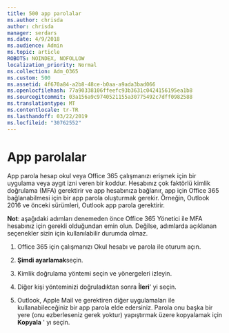 ```yaml
---
title: 500 app parolalar
ms.author: chrisda
author: chrisda
manager: serdars
ms.date: 4/9/2018
ms.audience: Admin
ms.topic: article
ROBOTS: NOINDEX, NOFOLLOW
localization_priority: Normal
ms.collection: Adm_O365
ms.custom: 500
ms.assetid: 4f670a84-a2b8-48ce-b0aa-a9ada3bad066
ms.openlocfilehash: 77a90338106ffeefc93b3631c0424156195ea1b8
ms.sourcegitcommit: 03a156a9c9740521155a30775492c7dff0982588
ms.translationtype: MT
ms.contentlocale: tr-TR
ms.lasthandoff: 03/22/2019
ms.locfileid: "30762552"
---
```

# <a name="app-passwords"></a>App parolalar

App parola hesap okul veya Office 365 çalışmanızı erişmek için bir uygulama veya aygıt izni veren bir koddur. Hesabınız çok faktörlü kimlik doğrulama (MFA) gerektirir ve app hesabınıza bağlanır, app için Office 365 bağlanabilmesi için bir app parola oluşturmak gerekir. Örneğin, Outlook 2016 ve önceki sürümleri, Outlook app parola gerektirir.
  
 **Not**: aşağıdaki adımları denemeden önce Office 365 Yönetici ile MFA hesabınız için gerekli olduğundan emin olun. Değilse, adımlarda açıklanan seçenekler sizin için kullanılabilir durumda olmaz.
  
1. Office 365 için çalışmanızı Okul hesabı ve parola ile oturum açın.
    
2. **Şimdi ayarlamak**seçin.
    
3. Kimlik doğrulama yöntemi seçin ve yönergeleri izleyin.
    
4. Diğer kişi yönteminizi doğruladıktan sonra **İleri**' yi seçin.
    
5. Outlook, Apple Mail ve gerektiren diğer uygulamaları ile kullanabileceğiniz bir app parola elde edersiniz. Parola onu başka bir yere (onu ezberleseniz gerek yoktur) yapıştırmak üzere kopyalamak için **Kopyala** ' yı seçin. 
    

